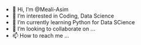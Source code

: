- 👋 Hi, I’m @Meali-Asim
- 👀 I’m interested in Coding, Data Science
- 🌱 I’m currently learning Python for Data SCience
- 💞️ I’m looking to collaborate on ...
- 📫 How to reach me ... 

<!---
Meali-Asim/Meali-Asim is a ✨ special ✨ repository because its `README.md` (this file) appears on your GitHub profile.
You can click the Preview link to take a look at your changes.
--->
